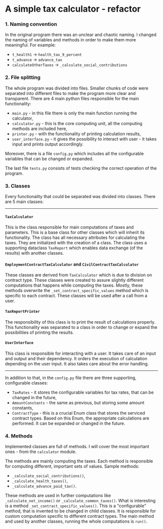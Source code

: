 # A simple tax calculator - refactor

### 1. Naming convention
In the original program there was an unclear and chaotic naming. I changed the naming of variables and methods in order to make them more meaningful. For example:
- `t_health1` -> `health_tax_9_percent`
- `t_advance` -> `advance_tax`
- `calculateOtherTaxes` -> `_calculate_social_contributions`


### 2. File splitting
The whole program was divided into files. Smaller chunks of code were separated into different files to make the program more clear and transparent. There are 4 main python files responsible for the main functionality: 
 - `main.py` - in this file there is only the main function running the calculator,
 - `calculator.py` - this is the core computing unit, all the computing methods are included here,
 - `printer.py` - with the functionality of printing calculation results,
 - `user_interface.py` - it gives the possibility to interact with user - it takes input and prints output accordingly.

Moreover, there is a file `config.py` which includes all the configurable variables that can be changed or expanded.

The last file `tests.py` consists of tests checking the correct operation of the program.


### 3. Classes
Every functionality that could be separated was divided into classes. There are 5 main classes:

---
#### `TaxCalculator`
This is the class responsible for main computations of taxes and parameters. This is a base class for other classes which will inherit its functionality. The class has all necessary attributes for calculating the taxes. They are initialized with the creation of a class. The class uses a supporting dataclass `TaxReport` which enables data exchange (of the results) with another classes.

#### `EmploymentContractTaxCalculator` and `CivilContractTaxCalculator`
These classes are derived from `TaxCalculator` which is due to division on contract type. These classes were created to assure slightly different computations that happens while computing the taxes. Mostly, these methods overwrite the `_set_contract_specific_values` method which is specific to each contract. These classes will be used after a call from a user.

#### `TaxReportPrinter`
The responsibility of this class is to print the result of calculations properly. This functionality was separated to a class in order to change or expand the possibilities of printing the results.

#### `UserInterface`
This class is responsible for interacting with a user. It takes care of an input and output and their dependency. It orders the execution of calculation depending on the user input. It also takes care about the error handling.

---

In addition to that, in the `config.py` file there are three supporting, configurable classes:
- `TaxRates` - it stores the configurable variables for tax rates, that can be changed in the future,
- `AmountConstants` - the same as previous, but storing some amount constants,
- `ContractType` - this is a crucial Enum class that stores the serviced contract types. Based on this Enum, the appropriate calculations are performed. It can be expanded or changed in the future.


### 4. Methods
Implemented classes are full of methods. I will cover the most important ones - from the `calculator` module. 

The methods are mainly computing the taxes. Each method is responsible for computing different, important sets of values. Sample methods:
- `_calculate_social_contributions()`,
- `_calculate_health_taxes()`,
- `_calculate_advance_paid_tax()`.

These methods are used in further computations like `_calculate_net_income()` or `_calculate_common_taxes()`. What is interesting is a method `_set_contract_specific_values()`. This is a "configurable" method, that is invented to be changed in child classes. It is responsible for custom computation specific to different contract types. The main method and used by another classes, running the whole computations is `run()`.